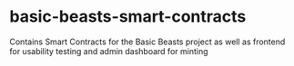 # basic-beasts-smart-contracts

Contains Smart Contracts for the Basic Beasts project as well as frontend for usability testing and admin dashboard for minting
